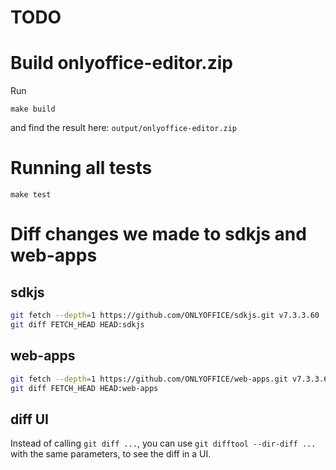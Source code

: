 # TODO

# Build onlyoffice-editor.zip

Run

```
make build
```

and find the result here: `output/onlyoffice-editor.zip`

# Running all tests

```
make test
```

# Diff changes we made to sdkjs and web-apps

## sdkjs

```sh
git fetch --depth=1 https://github.com/ONLYOFFICE/sdkjs.git v7.3.3.60
git diff FETCH_HEAD HEAD:sdkjs
```

## web-apps

```sh
git fetch --depth=1 https://github.com/ONLYOFFICE/web-apps.git v7.3.3.60
git diff FETCH_HEAD HEAD:web-apps
```

## diff UI

Instead of calling `git diff ...`, you can use `git difftool --dir-diff ...` with the same parameters, to see the diff in a UI.
